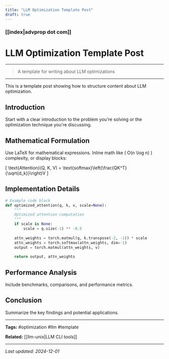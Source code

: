 ```yaml
---
title: "LLM Optimization Template Post"
draft: true
---
```


### [[index|advprop dot com]]

<h1 onclick="document.getElementById('darkmode-toggle').click();">
LLM Optimization Template Post
</h1>

---
> A template for writing about LLM optimizations
---

This is a template post showing how to structure content about LLM optimization. 

## Introduction

Start with a clear introduction to the problem you're solving or the optimization technique you're discussing.

## Mathematical Formulation

Use LaTeX for mathematical expressions. Inline math like \( O(n \log n) \) complexity, or display blocks:

\[
\text{Attention}(Q, K, V) = \text{softmax}\left(\frac{QK^T}{\sqrt{d_k}}\right)V
\]

## Implementation Details

```python
# Example code block
def optimized_attention(q, k, v, scale=None):
    """
    Optimized attention computation
    """
    if scale is None:
        scale = q.size(-1) ** -0.5
    
    attn_weights = torch.matmul(q, k.transpose(-2, -1)) * scale
    attn_weights = torch.softmax(attn_weights, dim=-1)
    output = torch.matmul(attn_weights, v)
    
    return output, attn_weights
```

## Performance Analysis

Include benchmarks, comparisons, and performance metrics.

## Conclusion

Summarize the key findings and potential applications.

---

**Tags:** #optimization #llm #template

**Related:** [[llm-unix|LLM CLI tools]]

---

*Last updated: 2024-12-01* 